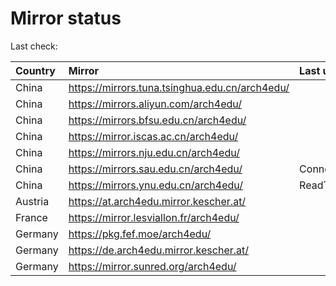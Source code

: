 <script src="./time.js"></script>
# Mirror status
Last check: <script type="text/javascript">localize(1688908960.7253048);</script>

|Country|Mirror|Last update|
|:------|:-----|:----------|
|China|https://mirrors.tuna.tsinghua.edu.cn/arch4edu/|<script type="text/javascript">localize(1688884445);</script>|
|China|https://mirrors.aliyun.com/arch4edu/|<script type="text/javascript">localize(1688798136);</script>|
|China|https://mirrors.bfsu.edu.cn/arch4edu/|<script type="text/javascript">localize(1688841285);</script>|
|China|https://mirror.iscas.ac.cn/arch4edu/|<script type="text/javascript">localize(1688884445);</script>|
|China|https://mirrors.nju.edu.cn/arch4edu/|<script type="text/javascript">localize(1688798136);</script>|
|China|https://mirrors.sau.edu.cn/arch4edu/|ConnectionError|
|China|https://mirrors.ynu.edu.cn/arch4edu/|ReadTimeout|
|Austria|https://at.arch4edu.mirror.kescher.at/|<script type="text/javascript">localize(1688884445);</script>|
|France|https://mirror.lesviallon.fr/arch4edu/|<script type="text/javascript">localize(1688884445);</script>|
|Germany|https://pkg.fef.moe/arch4edu/|<script type="text/javascript">localize(1688884445);</script>|
|Germany|https://de.arch4edu.mirror.kescher.at/|<script type="text/javascript">localize(1688884445);</script>|
|Germany|https://mirror.sunred.org/arch4edu/|<script type="text/javascript">localize(1688884445);</script>|

<script src="./tablefilter/tablefilter.js"></script>
<script src="./table.js"></script>